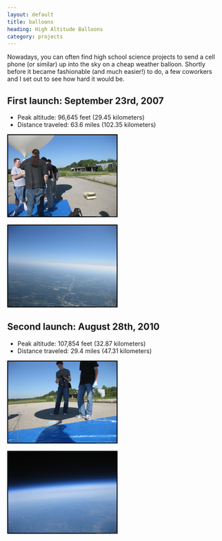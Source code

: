 ```yaml
---
layout: default
title: balloons
heading: High Altitude Balloons
category: projects
---
```

Nowadays, you can often find high school science projects to send a cell phone (or similar) up into the sky on a cheap weather balloon. Shortly before it became fashionable (and much easier!) to do, a few coworkers and I set out to see how hard it would be.

## First launch: September 23rd, 2007

* Peak altitude: 96,645 feet (29.45 kilometers)
* Distance traveled: 63.6 miles (102.35 kilometers)

[![Getting ready to launch][tarmac]][tarmaclarge]

[![10k feet over Missouri][missouri]][missourilarge]

## Second launch: August 28th, 2010

* Peak altitude: 107,854 feet (32.87 kilometers)
* Distance traveled: 29.4 miles (47.31 kilometers)

[![More launch prep][shadow]][shadowlarge]

[![107,854 feet][space]][spacelarge]

[tarmac]: /photos/IMG_4750.thumb.png
[tarmaclarge]: /photos/IMG_4750.png
[shadow]: /photos/IMG_4761.thumb.png
[shadowlarge]: /photos/IMG_4761.png
[missouri]: /photos/IMG_4795.thumb.png
[missourilarge]: /photos/IMG_4795.png
[space]: /photos/IMG_4891.thumb.png
[spacelarge]: /photos/IMG_4891.png
